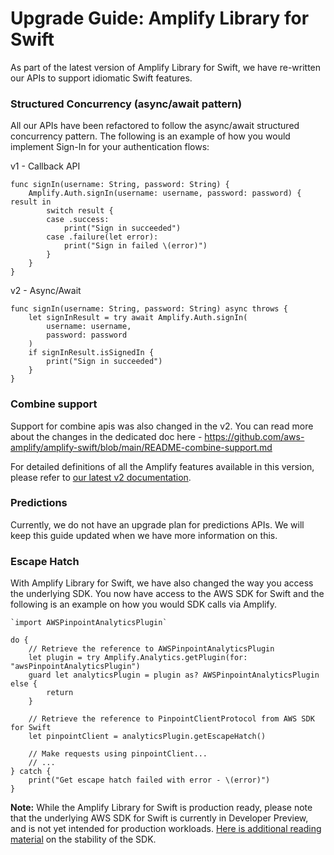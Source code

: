 # Upgrade Guide: Amplify Library for Swift

As part of the latest version of Amplify Library for Swift, we have re-written our APIs to support idiomatic Swift features. 

### Structured Concurrency (async/await pattern)

All our APIs have been refactored to follow the async/await structured concurrency pattern. The following is an example of how you would implement Sign-In for your authentication flows:

v1 - Callback API

```
func signIn(username: String, password: String) {
    Amplify.Auth.signIn(username: username, password: password) { result in
        switch result {
        case .success:
            print("Sign in succeeded")
        case .failure(let error):
            print("Sign in failed \(error)")
        }
    }
}
```

v2 - Async/Await

```
func signIn(username: String, password: String) async throws {
    let signInResult = try await Amplify.Auth.signIn(
        username: username, 
        password: password
    )
    if signInResult.isSignedIn {
        print("Sign in succeeded")
    }
}
```

### Combine support

Support for combine apis was also changed in the v2. You can read more about the changes in the dedicated doc here - 
https://github.com/aws-amplify/amplify-swift/blob/main/README-combine-support.md

For detailed definitions of all the Amplify features available in this version, please refer to [our latest v2 documentation](https://docs.amplify.aws/lib/q/platform/ios/).

### Predictions

Currently, we do not have an upgrade plan for predictions APIs. We will keep this guide updated when we have more information on this.

### Escape Hatch

With Amplify Library for Swift, we have also changed the way you access the underlying SDK. You now have access to the AWS SDK for Swift and the following is an example on how you would SDK calls via Amplify.

```
`import AWSPinpointAnalyticsPlugin`

do {
    // Retrieve the reference to AWSPinpointAnalyticsPlugin
    let plugin = try Amplify.Analytics.getPlugin(for: "awsPinpointAnalyticsPlugin")
    guard let analyticsPlugin = plugin as? AWSPinpointAnalyticsPlugin else {
        return
    }
    
    // Retrieve the reference to PinpointClientProtocol from AWS SDK for Swift
    let pinpointClient = analyticsPlugin.getEscapeHatch()

    // Make requests using pinpointClient...
    // ...
} catch {
    print("Get escape hatch failed with error - \(error)")
}
```

**Note:** While the Amplify Library for Swift is production ready, please note that the underlying AWS SDK for Swift is currently in Developer Preview, and is not yet intended for production workloads. [Here is additional reading material](https://github.com/awslabs/aws-sdk-swift/blob/main/docs/stability.md) on the stability of the SDK.
